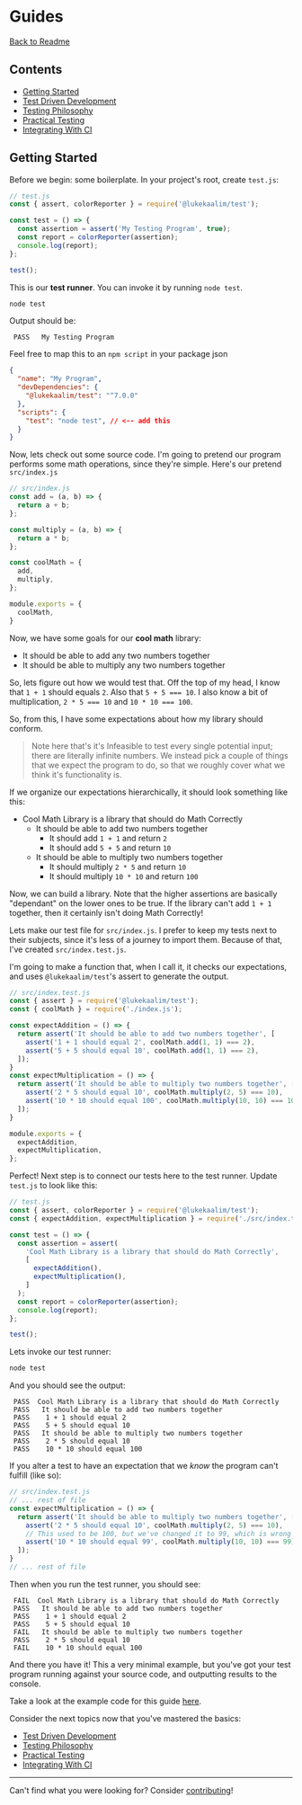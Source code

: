 # Guides

[Back to Readme](/README.md)

## Contents
 - [Getting Started](#getting-started) 
 - [Test Driven Development](#test-driven-development)
 - [Testing Philosophy](#testing-philosophy)
 - [Practical Testing](#practical-testing)
 - [Integrating With CI](#integrating-with-ci)

## Getting Started
Before we begin: some boilerplate. In your project's root, create `test.js`:

```javascript
// test.js
const { assert, colorReporter } = require('@lukekaalim/test');

const test = () => {
  const assertion = assert('My Testing Program', true);
  const report = colorReporter(assertion);
  console.log(report);
};

test();
```

This is our **test runner**. You can invoke it by running `node test`.
```bash
node test
```
Output should be:
```log
 PASS   My Testing Program
```
Feel free to map this to an `npm script` in your package json
```json
{
  "name": "My Program",
  "devDependencies": {
    "@lukekaalim/test": "^7.0.0"
  },
  "scripts": {
    "test": "node test", // <-- add this
  }
}
```

Now, lets check out some source code. I'm going to pretend our program performs some math operations, since they're simple. Here's our pretend `src/index.js`

```javascript
// src/index.js
const add = (a, b) => {
  return a + b;
};

const multiply = (a, b) => {
  return a * b;
};

const coolMath = {
  add,
  multiply,
};

module.exports = {
  coolMath,
}

```

Now, we have some goals for our **cool math** library:
 - It should be able to add any two numbers together
 - It should be able to multiply any two numbers together

So, lets figure out how we would test that. Off the top of my head, I know that `1 + 1` should equals `2`. Also that `5 + 5 === 10`. I also know a bit of multiplication, `2 * 5 === 10` and `10 * 10 === 100`.

So, from this, I have some expectations about how my library should conform.

> Note here that's it's Infeasible to test every single potential input; there are literally infinite numbers. We instead pick a couple of things that we expect the program to do, so that we roughly cover what we think it's functionality is.

If we organize our expectations hierarchically, it should look something like this:

- Cool Math Library is a library that should do Math Correctly
  - It should be able to add two numbers together
    - It should add `1 + 1` and return `2`
    - It should add `5 + 5` and return `10`
  - It should be able to multiply two numbers together
    - It should multiply `2 * 5` and return `10`
    - It should multiply `10 * 10` and return `100`

Now, we can build a library. Note that the higher assertions are basically "dependant" on the lower ones to be true. If the library can't add `1 + 1` together, then it certainly isn't doing Math Correctly!

Lets make our test file for `src/index.js`. I prefer to keep my tests next to their subjects, since it's less of a journey to import them. Because of that, I've created `src/index.test.js`.

I'm going to make a function that, when I call it, it checks our expectations, and uses `@lukekaalim/test`'s assert to generate the output.

```javascript
// src/index.test.js
const { assert } = require('@lukekaalim/test');
const { coolMath } = require('./index.js');

const expectAddition = () => {
  return assert('It should be able to add two numbers together', [
    assert('1 + 1 should equal 2', coolMath.add(1, 1) === 2),
    assert('5 + 5 should equal 10', coolMath.add(1, 1) === 2),
  ]);
}
const expectMultiplication = () => {
  return assert('It should be able to multiply two numbers together', [
    assert('2 * 5 should equal 10', coolMath.multiply(2, 5) === 10),
    assert('10 * 10 should equal 100', coolMath.multiply(10, 10) === 100),
  ]);
}

module.exports = {
  expectAddition,
  expectMultiplication,
};

```
Perfect! Next step is to connect our tests here to the test runner. Update `test.js` to look like this:

```javascript
// test.js
const { assert, colorReporter } = require('@lukekaalim/test');
const { expectAddition, expectMultiplication } = require('./src/index.test.js');

const test = () => {
  const assertion = assert(
    'Cool Math Library is a library that should do Math Correctly',
    [
      expectAddition(),
      expectMultiplication(),
    ]
  );
  const report = colorReporter(assertion);
  console.log(report);
};

test();
```
Lets invoke our test runner:
```bash
node test
```
And you should see the output:
```log
 PASS  Cool Math Library is a library that should do Math Correctly
 PASS   It should be able to add two numbers together
 PASS    1 + 1 should equal 2
 PASS    5 + 5 should equal 10
 PASS   It should be able to multiply two numbers together
 PASS    2 * 5 should equal 10
 PASS    10 * 10 should equal 100
```
If you alter a test to have an expectation that we _know_ the program can't fulfill (like so):
```javascript
// src/index.test.js
// ... rest of file
const expectMultiplication = () => {
  return assert('It should be able to multiply two numbers together', [
    assert('2 * 5 should equal 10', coolMath.multiply(2, 5) === 10),
    // This used to be 100, but we've changed it to 99, which is wrong
    assert('10 * 10 should equal 99', coolMath.multiply(10, 10) === 99),
  ]);
}
// ... rest of file

```
Then when you run the test runner, you should see:
```log
 FAIL  Cool Math Library is a library that should do Math Correctly
 PASS   It should be able to add two numbers together
 PASS    1 + 1 should equal 2
 PASS    5 + 5 should equal 10
 FAIL   It should be able to multiply two numbers together
 PASS    2 * 5 should equal 10
 FAIL    10 * 10 should equal 100
```

And there you have it! This a very minimal example, but you've got your test program running against your source code, and outputting results to the console.

Take a look at the example code for this guide [here](example/gettingStartedGuide.js).

Consider the next topics now that you've mastered the basics:
 - [Test Driven Development](#test-driven-development)
 - [Testing Philosophy](#testing-philosophy)
 - [Practical Testing](#practical-testing)
 - [Integrating With CI](#integrating-with-ci)

---

Can't find what you were looking for? Consider [contributing](https://github.com/lukekaalim/test/pulls)!